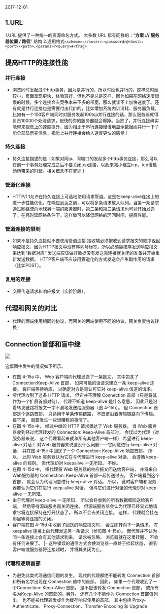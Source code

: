 2017-12-01
## 1.URL
1.URL 提供了一种统一的资源命名方式。 大多数 URL 都有同样的：“**方案 :// 服务器位置 / 路径**” 结构
2.通用格式`<scheme>://<user>:<password>@<host>:<port>/<path>;<params>?<query>#<frag>`

## 提高HTTP的连接性能
### 并行连接
- 浏览同时发起过个http事务，因为是并行的，所以时延也并行的，这样总时延较小，页面呈现更快，体验较好。但也不是总是这样，因为如果在网络速度很慢的时候，多个连接会去竞争本来不多的带宽，那么就谈不上加快速度了。还有就是并行连接也是需要付出代价的，比如增加系统内训消耗、服务器负载，比如有一个100客户端同时对服务发起100tcp并行连接的话，那么服务器就得负责10000个处理请求，很快的你的服务器就会爆掉。当然了，并行连接确实能带来视觉上的速度提升，因为相比于串行连接慢慢地显示数据而并行一下子能全部显示完信息，视觉上并行连接会给人速度更快的感觉！

### 持久连接
- 持久连接描述的是：如果对同ip、同端口的发起多个http事务连接，那么可以在前一个事务处理完成之后不要关闭tcp连接，以此来减小建立tcp、tcp慢启动所带来的时延。相关概念不在赘述！

### 管道化连接
- HTTP/1.1允许在持久连接上可选地使用请求管道。这是在keep-alive连接上的进一步性能优化。在响应到达之前，可以将多条请求放入队列。当第一条请求通过网络流向地球另一端的服务器时，第二条和第三条请求也可以开始发送了。在高时延网络条件下，这样做可以降低网络的环回时间，提高性能。

### 管道连接的限制
- 如果不是持久连接就不要使用管道连接
接收端必须按收到请求报文的顺序返回响应报文，因为HTTP报文中没有序列号标签。所以必须靠按序发送响应报文来达到“数据对应”
发送端应该做好数据没有发送完连接就关闭的准备并开始重新发送数据。
HTTP客户端不应该用管道化的方式发送会产生副作用的请求（比如POST）。
### 复用的连接
- 交替传送请求和响应报文（实验阶段）。

## 代理和网关的对比
- 代理的两端使用相同的协议，而网关的两端使用不同的协议，网关负责协议转换！
## Connection首部和盲中继
![](https://github.com/t734070824/tq.java/blob/master/tq.java.http/src/main/java/_the_definitive_uide/1.png?raw=true)

这幅图中发生的情况如下所示。
- 在图 4-15a 中， Web 客户端向代理发送了一条报文， 其中包含了 Connection:Keep-Alive 首部， 如果可能的话请求建立一条 keep-alive 连接。 客户端等待响应， 以确定对方是否认可它对 keep-alive 信道的请求。
- 哑代理收到了这条 HTTP 请求， 但它并不理解 Connection 首部（只是将其作为一个扩展首部对待）。 代理不知道 keep-alive 是什么意思， 因此只是沿着转发链路将报文一字不漏地发送给服务器（图 4-15b）。 但 Connection 首部是个逐跳首部， 只适用于单条传输链路， 不应该沿着传输链路向下传输。 接下来， 就要发生一些很糟糕的事情了。
- 在图 4-15b 中， 经过中继的 HTTP 请求抵达了 Web 服务器。 当 Web 服务器收到经过代理转发的 Connection: Keep-Alive 首部时， 会误以为代理（对服务器来说， 这个代理看起来就和所有其他客户端一样） 希望进行 keep-alive 对话！ 对Web 服务器来说这没什么问题——它同意进行 keep-alive 对话， 并在图 4-15c 中回送了一个 Connection: Keep-Alive 响应首部。 所以， 此时 Web 服务器认为它在与代理进行 keep-alive 对话， 会遵循 keep-alive 的规则。 但代理却对 keepalive 一无所知。 不妙。
- 在图 4-15d 中， 哑代理将 Web 服务器的响应报文回送给客户端， 并将来自 Web服务器的 Connection: Keep-Alive 首部一起传送过去。 客户端看到这个首部， 就会认为代理同意进行 keep-alive 对话。 所以， 此时客户端和服务器都认为它们在进行 keep-alive 对话， 但与它们进行对话的代理却对 keep-alive 一无所知。
- 由于代理对 keep-alive 一无所知， 所以会将收到的所有数据都回送给客户端， 然后等待源端服务器关闭连接。 但源端服务器会认为代理已经显式地请求它将连接保持在打开状态了， 所以不会去关闭连接。 这样， 代理就会挂在那里等待连接的关闭。
- 客户端在图 4-15d 中收到了回送的响应报文时， 会立即转向下一条请求， 在 keepalive 连接上向代理发送另一条请求（参见图 4-15e）。 而代理并不认为同一条连接上会有其他请求到来， 请求被忽略， 浏览器就在这里转圈， 不会有任何进展了。
|- 这种错误的通信方式会使浏览器一直处于挂起状态， 直到客户端或服务器将连接超时， 并将其关闭为止。

### 代理和逐跳首部
- 为避免此类代理通信问题的发生， 现代的代理都绝不能转发 Connection 首部和所有名字出现在 Connection 值中的首部。 因此， 如果一个代理收到了一个Connection: Keep-Alive 首部， 是不应该转发 Connection 首部， 或所有名为Keep-Alive 的首部的。另外， 还有几个不能作为 Connection 首部值列出， 也不能被代理转发或作为缓存响应使用的首部。 其中包括 Proxy-Authenticate、 Proxy-Connection、Transfer-Encoding 和 Upgrade


